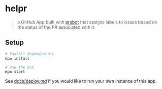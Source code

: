 # helpr

> a GitHub App built with [probot](https://github.com/probot/probot) that assigns labels to issues based on the status of the PR associated with it.

## Setup

```sh
# Install dependencies
npm install

# Run the bot
npm start
```

See [docs/deploy.md](docs/deploy.md) if you would like to run your own instance of this app.
